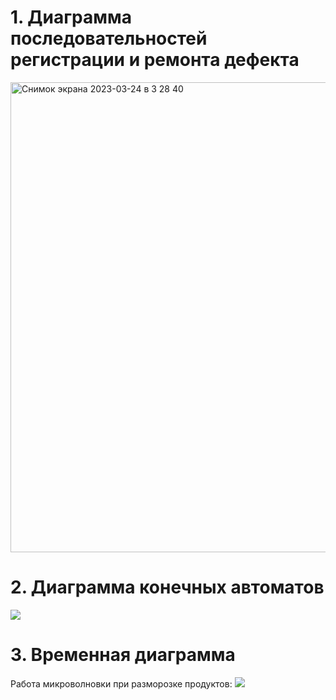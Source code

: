 # 1. Диаграмма последовательностей регистрации и ремонта дефекта 
<img width="752" alt="Снимок экрана 2023-03-24 в 3 28 40" src="https://user-images.githubusercontent.com/57729595/227393436-7ff56137-0138-466a-834f-1944930c8f35.png">


# 2. Диаграмма конечных автоматов
![](https://github.com/LadaNikitina/CLI/blob/hw5/Final_state_diagram.png)

# 3. Временная диаграмма
Работа микроволновки при разморозке продуктов:
![](https://github.com/LadaNikitina/CLI/blob/hw5/Временная%20диаграмма.jpg)
